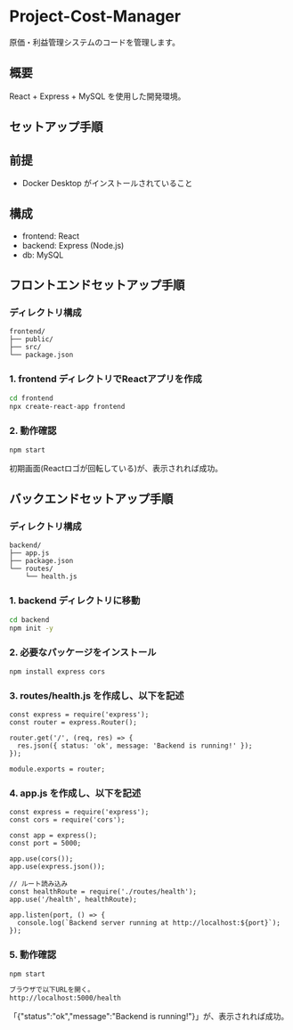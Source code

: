 # Project-Cost-Manager
原価・利益管理システムのコードを管理します。

## 概要
React + Express + MySQL を使用した開発環境。

## セットアップ手順

## 前提
- Docker Desktop がインストールされていること

## 構成
- frontend: React
- backend: Express (Node.js)
- db: MySQL

## フロントエンドセットアップ手順
### ディレクトリ構成
```
frontend/
├── public/
├── src/
└── package.json
```
### 1. frontend ディレクトリでReactアプリを作成
```bash
cd frontend
npx create-react-app frontend
```
### 2. 動作確認
```bash
npm start
```
初期画面(Reactロゴが回転している)が、表示されれば成功。
## バックエンドセットアップ手順
### ディレクトリ構成
```
backend/
├── app.js
├── package.json
└── routes/
    └── health.js
```
### 1. backend ディレクトリに移動
```bash
cd backend
npm init -y
```
### 2. 必要なパッケージをインストール
```
npm install express cors
```
### 3. routes/health.js を作成し、以下を記述
```
const express = require('express');
const router = express.Router();

router.get('/', (req, res) => {
  res.json({ status: 'ok', message: 'Backend is running!' });
});

module.exports = router;
```
### 4. app.js を作成し、以下を記述
```
const express = require('express');
const cors = require('cors');

const app = express();
const port = 5000;

app.use(cors());
app.use(express.json());

// ルート読み込み
const healthRoute = require('./routes/health');
app.use('/health', healthRoute);

app.listen(port, () => {
  console.log(`Backend server running at http://localhost:${port}`);
});
```
### 5. 動作確認
```bash
npm start

ブラウザで以下URLを開く。
http://localhost:5000/health
```
「{"status":"ok","message":"Backend is running!"}」が、表示されれば成功。
